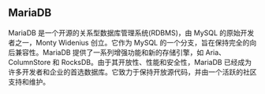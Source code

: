 ## MariaDB

MariaDB 是一个开源的关系型数据库管理系统(RDBMS)，由 MySQL 的原始开发者之一，Monty Widenius 创立。它作为 MySQL 的一个分支，旨在保持完全的向后兼容性。MariaDB 提供了一系列增强功能和新的存储引擎，如 Aria、ColumnStore 和 RocksDB。由于其开放性、性能和安全性，MariaDB 已经成为许多开发者和企业的首选数据库。它致力于保持开放源代码，并由一个活跃的社区支持和维护。
